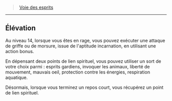 ﻿---
!GenericItem
Id: barbarian_spirits_hd.md#Élévation
ParentLink: barbarian_spirits_hd.md#voie-des-esprits
Name: Élévation
ParentName: Voie des esprits
NameLevel: 2
Attributes:
  Name: Élévation
  Markdown: >+
    ## <!--Name-->Élévation<!--/Name-->


    Au niveau 14, lorsque vous êtes en rage, vous pouvez exécuter une attaque de griffe ou de morsure, issue de l'aptitude incarnation, en utilisant une action bonus.


    En dépensant deux points de lien spirituel, vous pouvez utiliser un sort de votre choix parmi : esprits gardiens, invoquer les animaux, liberté de mouvement, mauvais oeil, protection contre les énergies, respiration aquatique.


    Désormais, lorsque vous terminez un repos court, vous récupérez un point de lien spirituel.

AttributesDictionary: >+
  Name: Élévation

  Markdown: >+

    ## <!--Name-->Élévation<!--/Name-->





    Au niveau 14, lorsque vous êtes en rage, vous pouvez exécuter une attaque de griffe ou de morsure, issue de l'aptitude incarnation, en utilisant une action bonus.





    En dépensant deux points de lien spirituel, vous pouvez utiliser un sort de votre choix parmi : esprits gardiens, invoquer les animaux, liberté de mouvement, mauvais oeil, protection contre les énergies, respiration aquatique.





    Désormais, lorsque vous terminez un repos court, vous récupérez un point de lien spirituel.



---
> [Voie des esprits](hd_barbarian_spirits.md)

---

## Élévation

Au niveau 14, lorsque vous êtes en rage, vous pouvez exécuter une attaque de griffe ou de morsure, issue de l'aptitude incarnation, en utilisant une action bonus.

En dépensant deux points de lien spirituel, vous pouvez utiliser un sort de votre choix parmi : esprits gardiens, invoquer les animaux, liberté de mouvement, mauvais oeil, protection contre les énergies, respiration aquatique.

Désormais, lorsque vous terminez un repos court, vous récupérez un point de lien spirituel.

